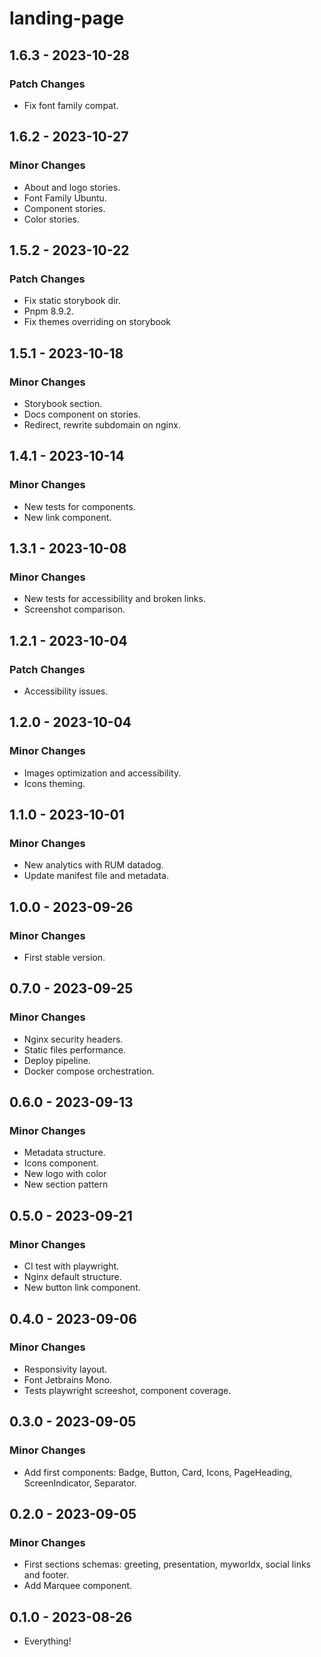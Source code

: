 # landing-page

## 1.6.3 - 2023-10-28

### Patch Changes

- Fix font family compat.

## 1.6.2 - 2023-10-27

### Minor Changes

- About and logo stories.
- Font Family Ubuntu.
- Component stories.
- Color stories.

## 1.5.2 - 2023-10-22

### Patch Changes

- Fix static storybook dir.
- Pnpm 8.9.2.
- Fix themes overriding on storybook

## 1.5.1 - 2023-10-18

### Minor Changes

- Storybook section.
- Docs component on stories.
- Redirect, rewrite subdomain on nginx.

## 1.4.1 - 2023-10-14

### Minor Changes

- New tests for components.
- New link component.

## 1.3.1 - 2023-10-08

### Minor Changes

- New tests for accessibility and broken links.
- Screenshot comparison.

## 1.2.1 - 2023-10-04

### Patch Changes

- Accessibility issues.

## 1.2.0 - 2023-10-04

### Minor Changes

- Images optimization and accessibility.
- Icons theming.

## 1.1.0 - 2023-10-01

### Minor Changes

- New analytics with RUM datadog.
- Update manifest file and metadata.

## 1.0.0 - 2023-09-26

### Minor Changes

- First stable version.

## 0.7.0 - 2023-09-25

### Minor Changes

- Nginx security headers.
- Static files performance.
- Deploy pipeline.
- Docker compose orchestration.

## 0.6.0 - 2023-09-13

### Minor Changes

- Metadata structure.
- Icons component.
- New logo with color
- New section pattern

## 0.5.0 - 2023-09-21

### Minor Changes

- CI test with playwright.
- Nginx default structure.
- New button link component.

## 0.4.0 - 2023-09-06

### Minor Changes

- Responsivity layout.
- Font Jetbrains Mono.
- Tests playwright screeshot, component coverage.

## 0.3.0 - 2023-09-05

### Minor Changes

- Add first components: Badge, Button, Card, Icons, PageHeading, ScreenIndicator, Separator.

## 0.2.0 - 2023-09-05

### Minor Changes

- First sections schemas: greeting, presentation, myworldx, social links and footer.
- Add Marquee component.

## 0.1.0 - 2023-08-26

- Everything!
